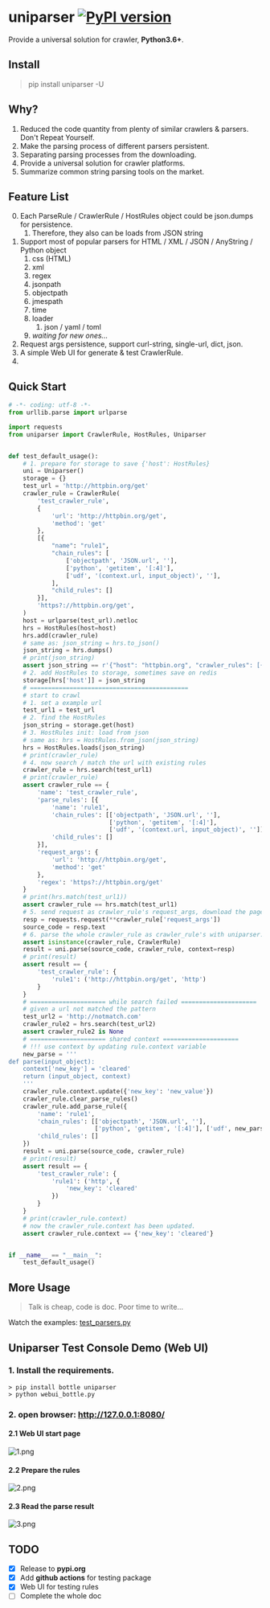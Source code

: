 # uniparser [![PyPI version](https://badge.fury.io/py/uniparser.svg)](https://badge.fury.io/py/uniparser)

Provide a universal solution for crawler, **Python3.6+**.

## Install

> pip install uniparser -U

## Why?

1. Reduced the code quantity from plenty of similar crawlers & parsers.  Don't Repeat Yourself.
2. Make the parsing process of different parsers persistent.
3. Separating parsing processes from the downloading.
4. Provide a universal solution for crawler platforms.
5. Summarize common string parsing tools on the market.

## Feature List

0. Each ParseRule / CrawlerRule / HostRules object could be json.dumps for persistence.
   1. Therefore, they also can be loads from JSON string
1. Support most of popular parsers for HTML / XML / JSON / AnyString / Python object
   1. css (HTML)
   2. xml
   3. regex
   4. jsonpath
   5. objectpath
   6. jmespath
   7. time
   8. loader
      1. json / yaml / toml
   9. *waiting for new ones...*
2. Request args persistence, support curl-string, single-url, dict, json.
3. A simple Web UI for generate & test CrawlerRule.
4. 

## Quick Start

```python
# -*- coding: utf-8 -*-
from urllib.parse import urlparse

import requests
from uniparser import CrawlerRule, HostRules, Uniparser


def test_default_usage():
    # 1. prepare for storage to save {'host': HostRules}
    uni = Uniparser()
    storage = {}
    test_url = 'http://httpbin.org/get'
    crawler_rule = CrawlerRule(
        'test_crawler_rule',
        {
            'url': 'http://httpbin.org/get',
            'method': 'get'
        },
        [{
            "name": "rule1",
            "chain_rules": [
                ['objectpath', 'JSON.url', ''],
                ['python', 'getitem', '[:4]'],
                ['udf', '(context.url, input_object)', ''],
            ],
            "child_rules": []
        }],
        'https?://httpbin.org/get',
    )
    host = urlparse(test_url).netloc
    hrs = HostRules(host=host)
    hrs.add(crawler_rule)
    # same as: json_string = hrs.to_json()
    json_string = hrs.dumps()
    # print(json_string)
    assert json_string == r'{"host": "httpbin.org", "crawler_rules": [{"name": "test_crawler_rule", "parse_rules": [{"name": "rule1", "chain_rules": [["objectpath", "JSON.url", ""], ["python", "getitem", "[:4]"], ["udf", "(context.url, input_object)", ""]], "child_rules": []}], "request_args": {"url": "http://httpbin.org/get", "method": "get"}, "regex": "https?://httpbin.org/get"}]}'
    # 2. add HostRules to storage, sometimes save on redis
    storage[hrs['host']] = json_string
    # ============================================
    # start to crawl
    # 1. set a example url
    test_url1 = test_url
    # 2. find the HostRules
    json_string = storage.get(host)
    # 3. HostRules init: load from json
    # same as: hrs = HostRules.from_json(json_string)
    hrs = HostRules.loads(json_string)
    # print(crawler_rule)
    # 4. now search / match the url with existing rules
    crawler_rule = hrs.search(test_url1)
    # print(crawler_rule)
    assert crawler_rule == {
        'name': 'test_crawler_rule',
        'parse_rules': [{
            'name': 'rule1',
            'chain_rules': [['objectpath', 'JSON.url', ''],
                            ['python', 'getitem', '[:4]'],
                            ['udf', '(context.url, input_object)', '']],
            'child_rules': []
        }],
        'request_args': {
            'url': 'http://httpbin.org/get',
            'method': 'get'
        },
        'regex': 'https?://httpbin.org/get'
    }
    # print(hrs.match(test_url1))
    assert crawler_rule == hrs.match(test_url1)
    # 5. send request as crawler_rule's request_args, download the page source code
    resp = requests.request(**crawler_rule['request_args'])
    source_code = resp.text
    # 6. parse the whole crawler_rule as crawler_rule's with uniparser. set context with resp
    assert isinstance(crawler_rule, CrawlerRule)
    result = uni.parse(source_code, crawler_rule, context=resp)
    # print(result)
    assert result == {
        'test_crawler_rule': {
            'rule1': ('http://httpbin.org/get', 'http')
        }
    }
    # ===================== while search failed =====================
    # given a url not matched the pattern
    test_url2 = 'http://notmatch.com'
    crawler_rule2 = hrs.search(test_url2)
    assert crawler_rule2 is None
    # ===================== shared context =====================
    # !!! use context by updating rule.context variable
    new_parse = '''
def parse(input_object):
    context['new_key'] = 'cleared'
    return (input_object, context)
    '''
    crawler_rule.context.update({'new_key': 'new_value'})
    crawler_rule.clear_parse_rules()
    crawler_rule.add_parse_rule({
        'name': 'rule1',
        'chain_rules': [['objectpath', 'JSON.url', ''],
                        ['python', 'getitem', '[:4]'], ['udf', new_parse, '']],
        'child_rules': []
    })
    result = uni.parse(source_code, crawler_rule)
    # print(result)
    assert result == {
        'test_crawler_rule': {
            'rule1': ('http', {
                'new_key': 'cleared'
            })
        }
    }
    # print(crawler_rule.context)
    # now the crawler_rule.context has been updated.
    assert crawler_rule.context == {'new_key': 'cleared'}


if __name__ == "__main__":
    test_default_usage()

```

## More Usage

> Talk is cheap, code is doc. Poor time to write...

Watch the examples: [test_parsers.py](https://github.com/ClericPy/uniparser/blob/master/test_parsers.py)

## Uniparser Test Console Demo (Web UI)

### 1. Install the requirements.

    > pip install bottle uniparser
    > python webui_bottle.py

### 2. open browser:  http://127.0.0.1:8080/ 

#### 2.1 Web UI start page

![1.png](1.png)

#### 2.2 Prepare the rules

![2.png](2.png)

#### 2.3 Read the parse result

![3.png](3.png)

## TODO

- [x] Release to **pypi.org**
- [x] Add **github actions** for testing package
- [x] Web UI for testing rules
- [ ] Complete the whole doc

